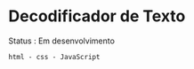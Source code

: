 <h1> Decodificador de Texto </h1>
 Status : Em desenvolvimento 
 
````
html - css - JavaScript

````
